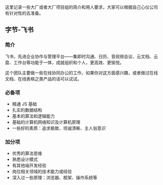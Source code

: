 这里记录一些大厂或者大厂项目组的简介和用人要求，大家可以根据自己心仪公司有针对性的去准备。

## 字节-飞书
### 简介
飞书，先进企业协作与管理平台——集即时沟通、日历、音视频会议、云文档、云盘、工作台等功能于一体，成就组织和个人，更高效、更愉悦。

这个团队主要做一些在线协同办公的工作，如果你对这方面感兴趣，或者做过在线文档、在线表格之类产品的话可以试试。

### 必备项
- 精通 JS 基础
- 扎实的数据结构
- 基本的算法和逻辑能力
- 基础的计算机网络知识及计算机原理
- 一些好的素质：追求极致、坦诚清晰、主人翁意识

### 加分项
- 优秀的算法思维
- 熟悉设计模式
- 有其他端开发经验
- 岗位相关领域的技术能力或经验
- 深入过一些原理：浏览器、框架、操作系统等
